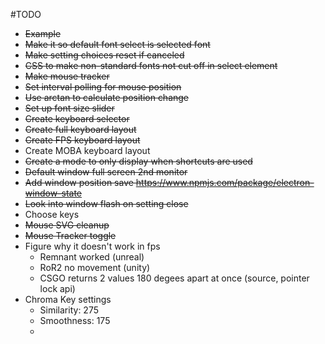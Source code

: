 #TODO
* ~~Example~~
* ~~Make it so default font select is selected font~~
* ~~Make setting choices reset if canceled~~
* ~~CSS to make non-standard fonts not cut off in select element~~
* ~~Make mouse tracker~~
*  ~~Set interval polling for mouse position~~
* ~~Use arctan to calculate position change~~
* ~~Set up font size slider~~
* ~~Create keyboard selector~~
* ~~Create full keyboard layout~~
* ~~Create FPS keyboard layout~~
* Create MOBA keyboard layout
* ~~Create a mode to only display when shortcuts are used~~
* ~~Default window full screen 2nd monitor~~
* ~~Add window position save https://www.npmjs.com/package/electron-window-state~~
* ~~Look into window flash on setting close~~
* Choose keys
* ~~Mouse SVG cleanup~~
* ~~Mouse Tracker toggle~~
* Figure why it doesn't work in fps
  * Remnant worked (unreal)
  * RoR2 no movement (unity)
  * CSGO returns 2 values 180 degees apart at once (source, pointer lock api)
* Chroma Key settings
  * Similarity: 275
  * Smoothness: 175
  * 